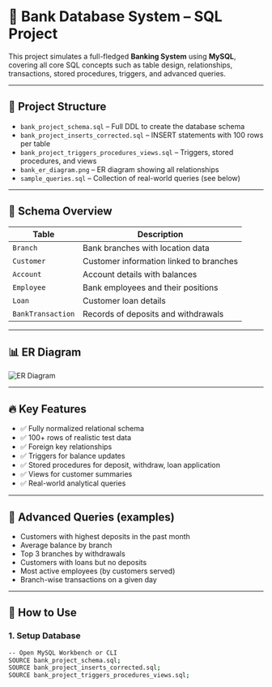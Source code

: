 # 🏦 Bank Database System – SQL Project

This project simulates a full-fledged **Banking System** using **MySQL**, covering all core SQL concepts such as table design, relationships, transactions, stored procedures, triggers, and advanced queries.

---

## 📁 Project Structure

- `bank_project_schema.sql` – Full DDL to create the database schema
- `bank_project_inserts_corrected.sql` – INSERT statements with 100 rows per table
- `bank_project_triggers_procedures_views.sql` – Triggers, stored procedures, and views
- `bank_er_diagram.png` – ER diagram showing all relationships
- `sample_queries.sql` – Collection of real-world queries (see below)

---

## 🧱 Schema Overview

| Table           | Description                                 |
|----------------|---------------------------------------------|
| `Branch`        | Bank branches with location data            |
| `Customer`      | Customer information linked to branches     |
| `Account`       | Account details with balances               |
| `Employee`      | Bank employees and their positions          |
| `Loan`          | Customer loan details                       |
| `BankTransaction` | Records of deposits and withdrawals       |

---

## 📊 ER Diagram

![ER Diagram](Bank%20Er%20.png)

---

## 🔥 Key Features

- ✅ Fully normalized relational schema
- ✅ 100+ rows of realistic test data
- ✅ Foreign key relationships
- ✅ Triggers for balance updates
- ✅ Stored procedures for deposit, withdraw, loan application
- ✅ Views for customer summaries
- ✅ Real-world analytical queries

---

## 🧠 Advanced Queries (examples)

- Customers with highest deposits in the past month
- Average balance by branch
- Top 3 branches by withdrawals
- Customers with loans but no deposits
- Most active employees (by customers served)
- Branch-wise transactions on a given day

---

## 🚀 How to Use

### 1. Setup Database
```bash
-- Open MySQL Workbench or CLI
SOURCE bank_project_schema.sql;
SOURCE bank_project_inserts_corrected.sql;
SOURCE bank_project_triggers_procedures_views.sql;
